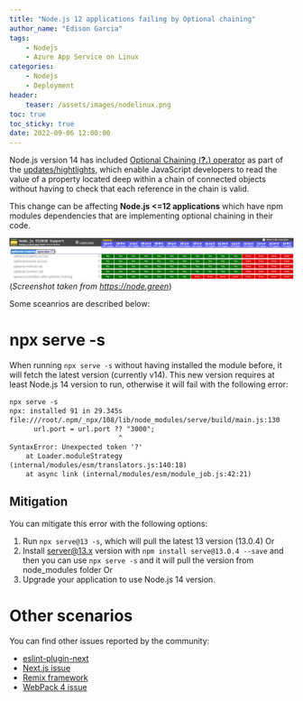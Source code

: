 ```yaml
---
title: "Node.js 12 applications failing by Optional chaining"
author_name: "Edison Garcia"
tags:
    - Nodejs
    - Azure App Service on Linux
categories:
    - Nodejs
    - Deployment 
header:
    teaser: /assets/images/nodelinux.png
toc: true
toc_sticky: true
date: 2022-09-06 12:00:00
---
```


Node.js version 14 has included [Optional Chaining (**?.**) operator](https://developer.mozilla.org/en-US/docs/Web/JavaScript/Reference/Operators/Optional_chaining) as part of the [updates/hightlights](https://nodejs.medium.com/node-js-version-14-available-now-8170d384567e), which enable JavaScript developers to read the value of a property located deep within a chain of connected objects without having to check that each reference in the chain is valid.

This change can be affecting **Node.js <=12 applications** which have npm modules dependencies that are implementing optional chaining in their code.

![Nodejs12-chaining-operator](/media/2022/09/chaining-operator-node-12.png) 
(*Screenshot taken from https://node.green*)

Some sceanrios are described below: 

# npx serve -s

When running `npx serve -s` without having installed the module before, it will fetch the latest version (currently v14). This new version requires at least Node.js 14 version to run, otherwise it will fail with the following error:

```shell
npx serve -s
npx: installed 91 in 29.345s
file:///root/.npm/_npx/108/lib/node_modules/serve/build/main.js:130
      url.port = url.port ?? "3000";
                           ^
SyntaxError: Unexpected token '?'
    at Loader.moduleStrategy (internal/modules/esm/translators.js:140:18)
    at async link (internal/modules/esm/module_job.js:42:21)
```

## Mitigation

You can mitigate this error with the following options:

1. Run `npx serve@13 -s`, which will pull the latest 13 version (13.0.4) Or
2. Install server@13.x version with `npm install serve@13.0.4 --save` and then you can use `npx serve -s` and it will pull the version from node_modules folder Or
3. Upgrade your application to use Node.js 14 version.

# Other scenarios

You can find other issues reported by the community: 

- [eslint-plugin-next ](https://github.com/vercel/next.js/issues/38530)
- [Next.js issue](https://github.com/vercel/next.js/pull/36978)
- [Remix framework](https://github.com/remix-run/remix/issues/2400)
- [WebPack 4 issue](https://github.com/webpack/webpack/issues/10227)